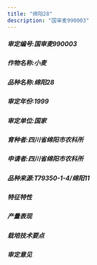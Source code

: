 ```yaml
---
title: "绵阳28"
description: "国审麦990003"
---
```

##### 审定编号:国审麦990003

##### 作物名称:小麦

##### 品种名称:绵阳28

##### 审定年份:1999

##### 审定单位:国家

##### 育种者:四川省绵阳市农科所

##### 申请者:四川省绵阳市农科所

##### 品种来源:T79350-1-4/绵阳11

##### 特征特性


##### 产量表现


##### 栽培技术要点


##### 审定意见

